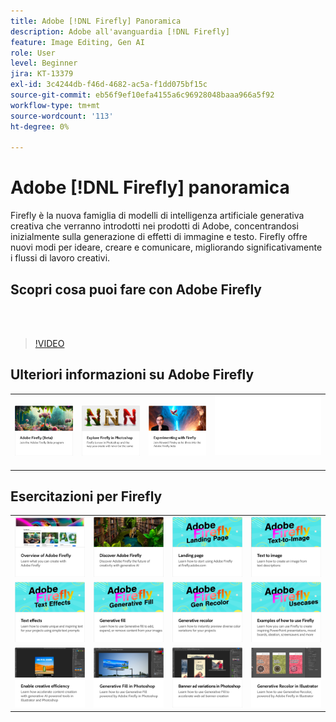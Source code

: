 ```yaml
---
title: Adobe [!DNL Firefly] Panoramica
description: Adobe all'avanguardia [!DNL Firefly]
feature: Image Editing, Gen AI
role: User
level: Beginner
jira: KT-13379
exl-id: 3c4244db-f46d-4682-ac5a-f1dd075bf15c
source-git-commit: eb56f9ef10efa4155a6c96928048baaa966a5f92
workflow-type: tm+mt
source-wordcount: '113'
ht-degree: 0%

---
```


# Adobe [!DNL Firefly] panoramica

Firefly è la nuova famiglia di modelli di intelligenza artificiale generativa creativa che verranno introdotti nei prodotti di Adobe, concentrandosi inizialmente sulla generazione di effetti di immagine e testo. Firefly offre nuovi modi per ideare, creare e comunicare, migliorando significativamente i flussi di lavoro creativi.

## Scopri cosa puoi fare con Adobe Firefly

<br> 

>[!VIDEO](https://video.tv.adobe.com/v/3416970t1?quality=12&learn=on&hidetitle=true)

## Ulteriori informazioni su Adobe Firefly

<table style="table-layout:fixed">
<tr>
   <td>
      <a href="https://firefly.adobe.com/" target="_blank">
         <img alt="Adobe Firefly (Beta)" src="assets/firefly-beta.png" />
      </a>
  </td>
  <td>
      <a href="https://www.adobe.com/sensei/generative-ai/firefly.html" target="_blank">
         <img alt="Esplorare il Firefly in Photoshop" src="assets/firefly-photoshop.png" />
      </a>
  </td>
  <td>
      <a href="webinar-experimenting.md">
         <img alt="Sperimentare con l&apos;Adobe Firefly" src="assets/webinar-experimenting.png" />
      </a>
  </td>
  <td>
    <img alt="Spaziatore" src="../assets/Whitespacer.png" />
    <div>
    <br>
  </td>
</tr>
</table>

## Esercitazioni per Firefly

<table style="table-layout:fixed">
<tr>
   <td>
      <a href="overview-of-firefly.md">
         <img alt="Panoramica dell&apos;Adobe Firefly" src="assets/firefly-overview.png" />
      </a>
   </td>
   <td>
      <a href="discover.md">
         <img alt="Adobe Firefly Discover" src="assets/discover.png" />
      </a>
   </td>
   <td>
      <a href="landing-page.md">
         <img alt="Pagina di destinazione" src="assets/landing-page.png" />
      </a>
   </td>
   <td>
      <a href="text-to-image.md">
         <img alt="Da testo a immagine" src="assets/text-to-image.png" />
      </a>
   </td>
</tr>
<tr>
   <td>
      <a href="text-effects.md">
         <img alt="Effetti Testo" src="assets/text-effects.png" />
      </a>
   </td>
   <td>
      <a href="gen-fill.md">
         <img alt="Riempimento generativo" src="assets/generative-fill.png" />
      </a>
   </td>
   <td>
      <a href="gen-recolor.md">
         <img alt="Ricolora in modo generativo" src="assets/generative-recolor.png" />
      </a>
   </td>
   <td>
      <a href="examples.md">
         <img alt="Esempi di utilizzo del Firefly" src="assets/examples.png" />
      </a>
   </td>
</tr>
<tr>
  <td>
      <a href="enable-creative-efficiency.md">
         <img alt="Efficienza creativa" src="assets/enable-creative-efficiency.png" />
      </a>
   </td>
   <td>
      <a href="generative-fill.md">
         <img alt="Riempimento generativo in Photoshop" src="assets/generative-fill-ps.png" />
      </a>
   </td>
  <td>
      <a href="web-banner-ad.md">
         <img alt="Banner e varianti in Photoshop" src="assets/banner-ad-variations.png" />
      </a>
  </td>
   <td>
      <a href="generative-recolor.md">
            <img alt="Ricolora in modo generativo in Illustrator" src="assets/firefly-recolor.png" />
      </a>
   </td>
</tr>
</table>
